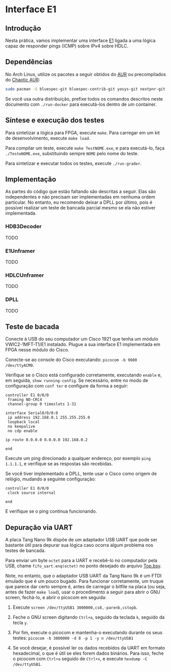 # Interface E1

## Introdução

Nesta prática, vamos implementar uma interface [E1](https://web.fe.up.pt/~mleitao/STEL/Tecnico/E1_ACTERNA.pdf) ligada a uma lógica capaz de responder pings (ICMP) sobre IPv4 sobre HDLC.

## Dependências

No Arch Linux, utilize os pacotes a seguir obtidos do [AUR](https://aur.archlinux.org) ou precompilados do [Chaotic AUR](https://aur.chaotic.cx):

```bash
sudo pacman -S bluespec-git bluespec-contrib-git yosys-git nextpnr-git prjapicula verilator openfpgaloader
```

Se você usa outra distribuição, prefixe todos os comandos descritos neste documento com `./run-docker` para executá-los dentro de um container.

## Síntese e execução dos testes

Para sintetizar a lógica para FPGA, execute `make`. Para carregar em um kit de desenvolvimento, execute `make load`.

Para compilar um teste, execute `make TestNOME.exe`, e para executá-lo, faça `./TesteNOME.exe`, substituindo sempre `NOME` pelo nome do teste.

Para sintetizar e executar todos os testes, execute `./run-grader`.

## Implementação

As partes do código que estão faltando são descritas a seguir. Elas são independentes e não precisam ser implementadas em nenhuma ordem particular. No entanto, eu recomendo deixar a DPLL por último, pois é possível realizar um teste de bancada parcial mesmo se ela não estiver implementada.

### HDB3Decoder

TODO

### E1Unframer

TODO

### HDLCUnframer

TODO

### DPLL

TODO

## Teste de bacada

Conecte à USB do seu computador um Cisco 1921 que tenha um módulo VWIC2-1MFT-T1/E1 instalado. Plugue a sua interface E1 implementada em FPGA nesse módulo do Cisco.

Conecte-se ao console do Cisco executando: `picocom -b 9600 /dev/ttyACM0`.

Verifique se o Cisco está configurado corretamente, executando `enable` e, em seguida, `show running-config`. Se necessário, entre no modo de configuração com `conf ter` e configure da forma a seguir:

```
controller E1 0/0/0
 framing NO-CRC4
 channel-group 0 timeslots 1-31

interface Serial0/0/0:0
 ip address 192.168.0.1 255.255.255.0
 loopback local
 no keepalive
 no cdp enable

ip route 0.0.0.0 0.0.0.0 192.168.0.2

end
```

Execute um ping direcionado a qualquer endereço, por exemplo `ping 1.1.1.1`, e verifique se as respostas são recebidas.

Se você tiver implementado a DPLL, tente usar o Cisco como origem de relógio, mudando a seguinte configuração:

```
controller E1 0/0/0
 clock source internal

end
```

E verifique se o ping continua funcionando.

## Depuração via UART

A placa Tang Nano 9k dispõe de um adaptador USB UART que pode ser bastante útil para depurar sua lógica caso ocorra algum problema nos testes de bancada.

Para enviar um byte `octet` para a UART e recebê-lo no computador pela USB, chame `fifo_uart.enq(octet)` no ponto desejado do arquivo [Top.bsv](Top.bsv).

Note, no entanto, que o adaptador USB UART da Tang Nano 9k é um FTDI emulado que é um pouco bugado. Para funcionar corretamente, um truque que parece dar certo sempre é, antes de carregar o bitfile na placa (ou seja, antes de fazer `make load`), usar o procedimento a seguir para abrir o GNU screen, fechá-lo, e abrir o picocom em seguida:

1. Execute `screen /dev/ttyUSB1 3000000,cs8,-parenb,cstopb`.

2. Feche o GNU screen digitando `Ctrl+a`, seguido da teclada `k`, seguido da tecla `y`.

3. Por fim, execute o picocom e mantenha-o executando durante os seus testes: `picocom -b 3000000 -d 8 -p 1 -y n /dev/ttyUSB1`

4. Se você desejar, é possível ler os dados recebidos da UART em formato hexadecimal, o que é útil se eles forem dados binários. Para isso, feche o picocom com `Ctrl+a` seguido de `Ctrl+x`, e execute `hexdump -C /dev/ttyUSB1`.

